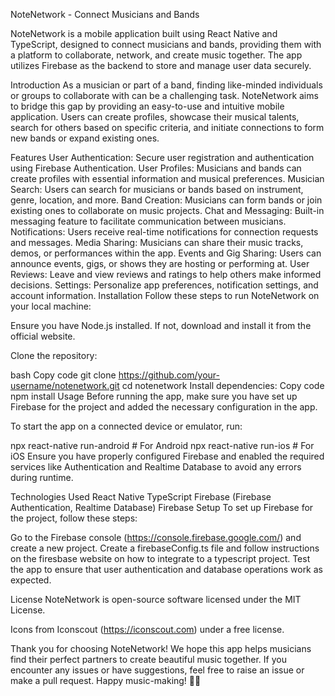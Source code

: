 NoteNetwork - Connect Musicians and Bands

NoteNetwork is a mobile application built using React Native and TypeScript, designed to connect musicians and bands, providing them with a platform to collaborate, network, and create music together. The app utilizes Firebase as the backend to store and manage user data securely.

Introduction
As a musician or part of a band, finding like-minded individuals or groups to collaborate with can be a challenging task. NoteNetwork aims to bridge this gap by providing an easy-to-use and intuitive mobile application. Users can create profiles, showcase their musical talents, search for others based on specific criteria, and initiate connections to form new bands or expand existing ones.

Features
User Authentication: Secure user registration and authentication using Firebase Authentication.
User Profiles: Musicians and bands can create profiles with essential information and musical preferences.
Musician Search: Users can search for musicians or bands based on instrument, genre, location, and more.
Band Creation: Musicians can form bands or join existing ones to collaborate on music projects.
Chat and Messaging: Built-in messaging feature to facilitate communication between musicians.
Notifications: Users receive real-time notifications for connection requests and messages.
Media Sharing: Musicians can share their music tracks, demos, or performances within the app.
Events and Gig Sharing: Users can announce events, gigs, or shows they are hosting or performing at.
User Reviews: Leave and view reviews and ratings to help others make informed decisions.
Settings: Personalize app preferences, notification settings, and account information.
Installation
Follow these steps to run NoteNetwork on your local machine:

Ensure you have Node.js installed. If not, download and install it from the official website.

Clone the repository:

bash
Copy code
git clone https://github.com/your-username/notenetwork.git
cd notenetwork
Install dependencies:
Copy code
npm install
Usage
Before running the app, make sure you have set up Firebase for the project and added the necessary configuration in the app.

To start the app on a connected device or emulator, run:

npx react-native run-android   # For Android
npx react-native run-ios       # For iOS
Ensure you have properly configured Firebase and enabled the required services like Authentication and Realtime Database to avoid any errors during runtime.

Technologies Used
React Native
TypeScript
Firebase (Firebase Authentication, Realtime Database)
Firebase Setup
To set up Firebase for the project, follow these steps:

Go to the Firebase console (https://console.firebase.google.com/) and create a new project.
Create a firebaseConfig.ts file and follow instructions on the firesbase website on how to integrate to a typescript project.
Test the app to ensure that user authentication and database operations work as expected.

License
NoteNetwork is open-source software licensed under the MIT License.

Icons from Iconscout (https://iconscout.com) under a free license.

Thank you for choosing NoteNetwork! We hope this app helps musicians find their perfect partners to create beautiful music together. If you encounter any issues or have suggestions, feel free to raise an issue or make a pull request. Happy music-making! 🎵🎸

